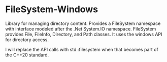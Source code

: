 # FileSystem-Windows

Library for managing directory content.  Provides a FileSystem namespace with interface modeled after the .Net System.IO namespace.
FileSystem provides File, FileInfo, Directory, and Path classes.  It uses the windows API for directory access.

I will replace the API calls with std::filesystem when that becomes part of the C++20 standard.
